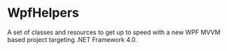 # WpfHelpers
A set of classes and resources to get up to speed with a new WPF MVVM based project targeting .NET Framework 4.0.
